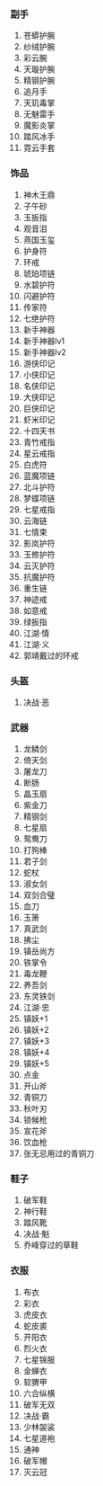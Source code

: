 ### 副手
1. 苍蟒护腕
2. 纱绒护腕
3. 彩云腕
4. 天璇护腕
5. 精钢护腕
6. 追月手
7. 天玑毒掌
8. 无魅雷手
9. 魔影炎掌
10. 踏风冰手
11. 霓云手套

### 饰品
1. 神木王鼎
2. 子午砂
3. 玉扳指
4. 观音泪
5. 燕国玉玺
6. 护身符
7. 环戒
8. 琥珀项链
9. 水碧护符
10. 闪避护符
11. 传家符
12. 七绝护符
13. 新手神器
14. 新手神器lv1
15. 新手神器lv2
16. 游侠印记
17. 小侠印记
18. 名侠印记
19. 大侠印记
20. 巨侠印记
21. 虾米印记
22. 十四天书
23. 青竹戒指
24. 星云戒指
25. 白虎符
26. 蓝魔项链
27. 北斗护符
28. 梦蝶项链
29. 七星戒指
30. 云海链
31. 七情束
32. 影岚护符
33. 玉修护符
34. 云灭护符
35. 抗魔护符
36. 重生链
37. 神迹戒
38. 如意戒
39. 绿扳指
40. 江湖·情
41. 江湖·义
42. 郭靖戴过的环戒

### 头盔
1. 决战·恶

### 武器
1. 龙鳞剑
2. 倚天剑
3. 屠龙刀
4. 断肠
5. 晶玉扇
6. 紫金刀
7. 精钢剑
8. 七星扇
9. 鸳鸯刀
10. 打狗棒
11. 君子剑
12. 蛇杖
13. 淑女剑
14. 双剑合璧
15. 血刀
16. 玉箫
17. 真武剑
18. 拂尘
19. 镇岳尚方
20. 铁掌令
21. 毒龙鞭
22. 养吾剑
23. 东灵铁剑
24. 江湖·忠
25. 镇妖+1
26. 镇妖+2
27. 镇妖+3
28. 镇妖+4
29. 镇妖+5
30. 点金
31. 开山斧
32. 青铜刀
33. 秋叶刃
34. 锁候枪
35. 宣花斧
36. 饮血枪
37. 张无忌用过的青铜刀

### 鞋子
1. 破军鞋
2. 神行鞋
3. 踏风靴
4. 决战·魁
5. 乔峰穿过的草鞋

### 衣服
1. 布衣
2. 彩衣
3. 虎皮衣
4. 蛇皮裘
5. 开阳衣
6. 烈火衣
7. 七星锦服
8. 金蝉衣
9. 软猬甲
10. 六合纵横
11. 破军无双
12. 决战·霸
13. 少林袈裟
14. 七星道袍
15. 通神
16. 破军帽
17. 灭云冠
